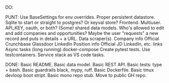 DO:

PUNT:
Use BaseSettings for env overrides.
Proper persistent datastore.
    Sqlite to start or straight to postgres? Or keyval store?
Frontend.
Multiuser.
    API_KEY, oauth, or both?
(Some) shared data models.
    Who's allowed to edit and add companies and opportunities?
    Maybe the user "requests" a new record and puts in details + a URL.
Data scraper(s).
    Company info
        Official
        Crunchbase
        Glassdoor
        LinkedIn
    Position info
        Official JD
        LinkedIn, etc. links
Async tasks (long running)
docker-compose
Create pytest tests.
Use testcontainers.
Service stack as VS code tasks.

DONE:
Basic README.
Basic data model.
Basic REST API.
Basic tests: type + bash.
Basic guardrails black, mypy, ruff.
Basic Dockerfile.
Basic tmux devloop boot stript.
Basic mono repo stub.
Move to public GH repo.
